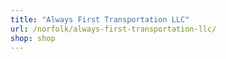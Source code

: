 ```yaml
---
title: "Always First Transportation LLC"
url: /norfolk/always-first-transportation-llc/
shop: shop
---
```

